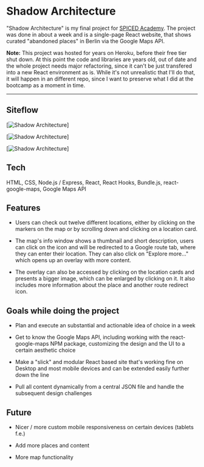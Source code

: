 # Shadow Architecture

"Shadow Architecture" is my final project for [SPICED Academy](https://www.spiced.academy/program/full-stack-web-development/). The project was done in about a week and is a single-page React website, that shows curated "abandoned places" in Berlin via the Google Maps API.

<b>Note:</b> This project was hosted for years on Heroku, before their free tier shut down. At this point the code and libraries are years old, out of date and the whole project needs major refactoring, since it can't be just transfered into a new React environment as is. While it's not unrealistic that I'll do that, it will happen in an different repo, since I want to preserve what I did at the bootcamp as a moment in time.

---

## Siteflow

[![Shadow Architecture](siteflow.gif)]

[![Shadow Architecture](siteflow2.gif)]

[![Shadow Architecture](siteflow3.gif)]

## Tech

HTML, CSS, Node.js / Express, React, React Hooks, Bundle.js, react-google-maps, Google Maps API

## Features

-   Users can check out twelve different locations, either by clicking on the markers on the map or by scrolling down and clicking on a location card.

-   The map's info window shows a thumbnail and short description, users can click on the icon and will be redirected to a Google route tab, where they can enter their location. They can also click on "Explore more..." which opens up an overlay with more content.

-   The overlay can also be accessed by clicking on the location cards and presents a bigger image, which can be enlarged by clicking on it. It also includes more information about the place and another route redirect icon.

## Goals while doing the project

-   Plan and execute an substantial and actionable idea of choice in a week

-   Get to know the Google Maps API, including working with the react-google-maps NPM package, customizing the design and the UI to a certain aesthetic choice

-   Make a "slick" and modular React based site that's working fine on Desktop and most mobile devices and can be extended easily further down the line

-   Pull all content dynamically from a central JSON file and handle the subsequent design challenges

## Future

-   Nicer / more custom mobile responsiveness on certain devices (tablets f.e.)

-   Add more places and content

-   More map functionality
